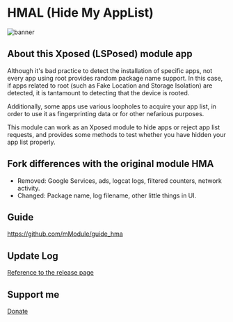 # HMAL (Hide My AppList)

![banner](banner.png)

## About this Xposed (LSPosed) module app
Although it's bad practice to detect the installation of specific apps, not every app using root provides random package name support. In this case, if apps related to root (such as Fake Location and Storage Isolation) are detected, it is tantamount to detecting that the device is rooted.

Additionally, some apps use various loopholes to acquire your app list, in order to use it as fingerprinting data or for other nefarious purposes.

This module can work as an Xposed module to hide apps or reject app list requests, and provides some methods to test whether you have hidden your app list properly.

## Fork differences with the original module HMA
- Removed: Google Services, ads, logcat logs, filtered counters, network activity.
- Changed: Package name, log filename, other little things in UI.

## Guide
https://github.com/mModule/guide_hma

## Update Log
[Reference to the release page](https://github.com/pumPCin/HMAL/releases)  

## Support me
[Donate](https://new.donatepay.ru/@1377115)
